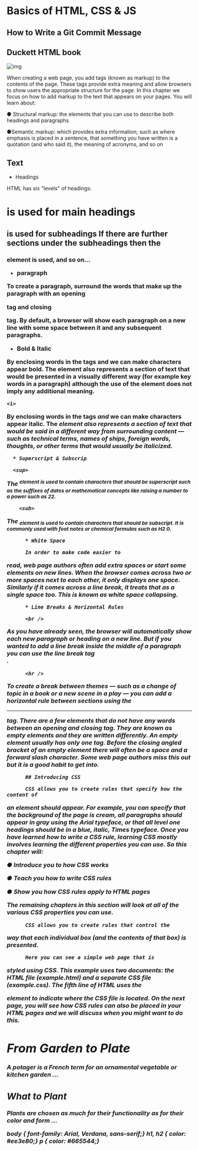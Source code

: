 # Basics of HTML, CSS & JS

## How to Write a Git Commit Message


## Duckett HTML book
![img](https://designshack.net/wp-content/uploads/duckettbook-f.jpg)

When creating a web page, you add tags
(known as markup) to the contents of the
page. These tags provide extra meaning
and allow browsers to show users the
appropriate structure for the page.
In this chapter we focus on how to add markup to the text that
appears on your pages. You will learn about:

● Structural markup: the elements that you can use to
describe both headings and paragraphs

●Semantic markup: which provides extra information; such
as where emphasis is placed in a sentence, that something
you have written is a quotation (and who said it), the
meaning of acronyms, and so on


## Text

* Headings 

HTML has six "levels" of
headings:
<h1> is used for main headings
<h2> is used for subheadings
If there are further sections
under the subheadings then the
<h3> element is used, and so
on...
  
  * paragraph
  
  To create a paragraph, surround
the words that make up the
paragraph with an opening <p>
tag and closing </p> tag.
By default, a browser will show
each paragraph on a new line
with some space between it and
any subsequent paragraphs.
  
  * Bold & Italic
  
  <b>
By enclosing words in the tags
<b> and </b> we can make
characters appear bold.
The <b> element also represents
a section of text that would be
presented in a visually different
way (for example key words in a
paragraph) although the use of
the <b> element does not imply
any additional meaning.
    
    <i>
By enclosing words in the tags
<i> and </i> we can make
characters appear italic.
The <i> element also represents
a section of text that would be
said in a different way from
surrounding content — such as
technical terms, names of ships,
foreign words, thoughts, or other
terms that would usually be
italicized.
      
      * Superscript & Subscrip
  
      <sup>
The <sup> element is used
to contain characters that
should be superscript such
as the suffixes of dates or
mathematical concepts like
raising a number to a power such
as 22.
        
        <sub>
The <sub> element is used to
contain characters that should
be subscript. It is commonly
used with foot notes or chemical
formulas such as H2
0.
          
          * White Space
          
          In order to make code easier to
read, web page authors often
add extra spaces or start some
elements on new lines.
When the browser comes across
two or more spaces next to each
other, it only displays one space.
Similarly if it comes across a line
break, it treats that as a single
space too. This is known as
white space collapsing.
          
          * Line Breaks & Horizontal Rules
          
          <br />
As you have already seen, the
browser will automatically show
each new paragraph or heading
on a new line. But if you wanted
to add a line break inside the
middle of a paragraph you can
use the line break tag <br />.
          
          <hr />
To create a break between
themes — such as a change of
topic in a book or a new scene
in a play — you can add a
horizontal rule between sections
using the <hr /> tag.
There are a few elements that
do not have any words between
an opening and closing tag. They
are known as empty elements
and they are written differently.
An empty element usually
has only one tag. Before the
closing angled bracket of an
empty element there will often
be a space and a forward slash
character. Some web page
authors miss this out but it is a
good habit to get into.
          
          
          ## Introducing CSS
          
          CSS allows you to create rules that specify how the content of
an element should appear. For example, you can specify that
the background of the page is cream, all paragraphs should
appear in gray using the Arial typeface, or that all level one
headings should be in a blue, italic, Times typeface.
Once you have learned how to write a CSS rule, learning CSS
mostly involves learning the different properties you can use.
So this chapter will:
          
● Introduce you to how CSS works
          
● Teach you how to write CSS rules
          
         
● Show you how CSS rules apply to HTML pages
          
The remaining chapters in this section will look at all of the
various CSS properties you can use.
          
          CSS allows you to create rules that control the
way that each individual box (and the contents
of that box) is presented.
          
          Here you can see a simple web page that is
styled using CSS.
This example uses two documents: the HTML file (example.html)
and a separate CSS file (example.css). The fifth line of HTML uses the
<link> element to indicate where the CSS file is located.
On the next page, you will see how CSS rules can also be placed in your
HTML pages and we will discuss when you might want to do this.
<!DOCTYPE html>
<html>
<head>
 <title>Introducing CSS</title>
 <link href="css/example.css" type="text/css"
 rel="stylesheet" />
</head>
<body>
 <h1>From Garden to Plate</h1>
 <p>A <i>potager</i> is a French term for an
 ornamental vegetable or kitchen garden ... </p>
 <h2>What to Plant</h2>
 <p>Plants are chosen as much for their functionality
 as for their color and form ... </p>
</body>
</html>
body {
font-family: Arial, Verdana, sans-serif;}
h1, h2 {
color: #ee3e80;}
p {
color: #665544;}
          
          
          

